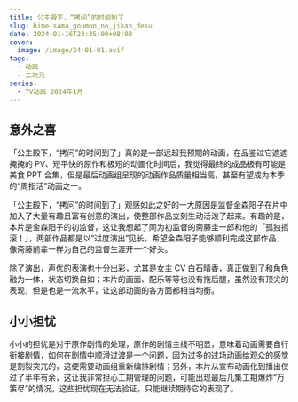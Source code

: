 ```yaml
---
title: 公主殿下，“拷问”的时间到了
slug: hime-sama_goumon_no_jikan_desu
date: 2024-01-16T23:35:00+08:00
cover:
  image: /image/24-01-01.avif
tags: 
  - 动画
  - 二次元
series: 
  - TV动画 2024年1月
---
```

## 意外之喜
「公主殿下，“拷问”的时间到了」真的是一部远超我预期的动画，在品鉴过它遮遮掩掩的 PV、短平快的原作和极短的动画化时间后，我觉得最终的成品极有可能是美食 PPT 合集，但是最后动画组呈现的动画作品质量相当高，甚至有望成为本季的“周指活”动画之一。

「公主殿下，“拷问”的时间到了」观感如此之好的一大原因是监督金森阳子在片中加入了大量有趣且富有创意的演出，使整部作品立刻生动活泼了起来。有趣的是，本片是金森阳子的初监督，这让我想起了同为初监督的斋藤圭一郎和他的「孤独摇滚！」，两部作品都是以“过度演出”见长，希望金森阳子能够顺利完成这部作品，像斋藤前辈一样为自己的监督生涯开一个好头。

除了演出，声优的表演也十分出彩，尤其是女主 CV 白石晴香，真正做到了和角色融为一体，状态切换自如；本片的画面、配乐等等也没有拖后腿，虽然没有顶尖的表现，但是也是一流水平，让这部动画的各方面都相当均衡。

## 小小担忧
小小的担忧是对于原作剧情的处理，原作的剧情主线不明显，意味着动画需要自行衔接剧情，如何在剧情中顺滑过渡是一个问题，因为过多的过场动画给观众的感觉是割裂突兀的，这便需要动画组重新编排剧情；另外，本片从宣布动画化到播出仅过了半年有余，这让我非常担心工期管理的问题，可能出现最后几集工期爆炸“万策尽”的情况。这些担忧现在无法验证，只能继续期待它的表现了。